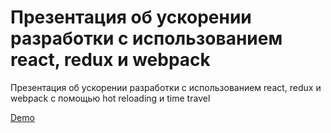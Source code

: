 # Презентация об ускорении разработки с использованием react, redux и webpack

Презентация об ускорении разработки с использованием react, redux и webpack с помощью hot reloading и time travel

[Demo](https://saitonakamura.github.io/react-redux-webpack-presentation/)

